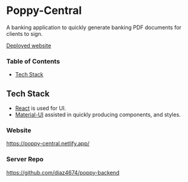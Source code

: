 # Poppy-Central
A banking application to quickly generate banking PDF documents for clients to sign.


[Deployed website](https://liftquestapp.com/)

### Table of Contents
- [Tech Stack](#tech-stack)

## Tech Stack
+ [React](https://reactjs.org/) is used for UI.
+ [Material-UI](https://material-ui.com/) assisted in quickly producing components, and styles.

### Website
https://poppy-central.netlify.app/ 

### Server Repo
https://github.com/diaz4674/poppy-backend 
